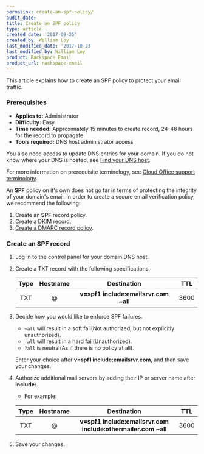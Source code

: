 ```yaml
---
permalink: create-an-spf-policy/
audit_date:
title: Create an SPF policy
type: article
created_date: '2017-09-25'
created_by: William Loy
last_modified_date: '2017-10-23'
last_modified_by: William Loy
product: Rackspace Email
product_url: rackspace-email
---
```


This article explains how to create an SPF policy to protect your email traffic.

### Prerequisites

- **Applies to:** Administrator
- **Difficulty:** Easy
- **Time needed:** Approximately 15 minutes to create record, 24-48 hours for the record to propagate
- **Tools required:**  DNS host administrator access

You also need access to update DNS entries for your domain. If you do not know where your DNS is hosted, see [Find your DNS host](/how-to/find-dns-host).

For more information on prerequisite terminology, see [Cloud Office support terminology](/how-to/cloud-office-support-terminology).

An **SPF** policy on it's own does not go far in terms of protecting the integrity of your domain's email. In order to create a secure email verification policy, we recommend the following: 

1. Create an **SPF** record policy. 
2. [Create a DKIM record](/how-to/enable-dkim-in-the-cloud-office-control-panel).
3. [Create a DMARC record policy](/how-to/create-a-dmarc-policy).

### Create an SPF record

1. Log in to the control panel for your domain DNS host.

2. Create a TXT record with the following specifications.

    | Type | Hostname | Destination | TTL |
    | :---: | :---: | :---: | :---: |
    | TXT | @ | **v=spf1 include:emailsrvr.com ~all** | 3600 |

3. Decide how you would like to enforce SPF failures.

    - `~all` will result in a soft fail(Not authorized, but not explicitly unauthorized).
    - `-all` will result in a hard fail(Unauthorized).
    - `?all` is neutral(As if there is no policy at all).
    
   Enter your choice after **v=spf1 include:emailsrvr.com**, and then save your changes.

4. Authorize additional mail servers by adding their IP or server name after **include:**.

    - For example:

    | Type | Hostname | Destination | TTL |
    | :---: | :---: | :---: | :---: |
    | TXT| @ | **v=spf1 include:emailsrvr.com include:othermailer.com ~all** | 3600 |

3. Save your changes.
